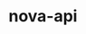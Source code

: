 [![<RMTh0mas>](https://circleci.com/gh/RMTh0mas/nova-api.svg?style=svg)](https://app.circleci.com/pipelines/github/RMTh0mas/nova-api)

# nova-api